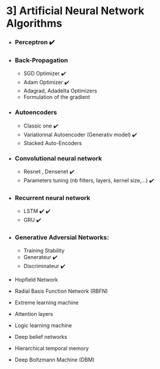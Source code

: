 
# 3] Artificial Neural Network Algorithms
- ### Perceptron :heavy_check_mark:
- ### Back-Propagation
    - SGD Optimizer :heavy_check_mark:
    - Adam Optimizer :heavy_check_mark:
    - Adagrad, Adadelta Optimizers
    - Formulation of the gradient
- ### Autoencoders
    - Classic one :heavy_check_mark:
    - Variationnal Autoencoder (Generativ model) :heavy_check_mark:
    - Stacked Auto-Encoders
- ### Convolutional neural network
  - Resnet , Densenet :heavy_check_mark:
  - Parameters tuning (nb filters, layers, kernel size,...) :heavy_check_mark:
- ### Recurrent neural network
  - LSTM :heavy_check_mark: :heavy_check_mark:
  - GRU :heavy_check_mark:
  
- ### Generative Adversial Networks:
  - Training Stability
  - Generateur :heavy_check_mark:
  - Discriminateur :heavy_check_mark:
  
- Hopfield Network
- Radial Basis Function Network (RBFN)
- Extreme learning machine
- Attention layers
- Logic learning machine
- Deep belief networks
- Hierarchical temporal memory
- Deep Boltzmann Machine (DBM)

